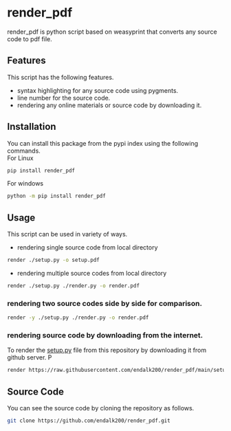 # render_pdf

render_pdf is python script based on weasyprint that converts any source code to pdf file. 

## Features

This script has the following features.

* syntax highlighting for any source code using pygments.
* line number for the source code.
* rendering any online materials or source code by downloading it.

## Installation

You can install this package from the pypi index using the following commands.
<br>
For Linux
```bash
pip install render_pdf
```

For windows
```bash
python -m pip install render_pdf
```

## Usage

This script can be used in variety of ways.

* rendering single source code from local directory

```bash
render ./setup.py -o setup.pdf
```

* rendering multiple source codes from local directory

```bash
render ./setup.py ./render.py -o render.pdf
```

### rendering two source codes side by side for comparison.

```bash
render -y ./setup.py ./render.py -o render.pdf
```

### rendering source code by downloading from the internet.

To render the [setup.py](https://raw.githubusercontent.com/endalk200/render_pdf/main/setup.py) file
from this repository by downloading it from github server.
P
```bash
render https://raw.githubusercontent.com/endalk200/render_pdf/main/setup.py -o setup.pdf
```

## Source Code

You can see the source code by cloning the repository as follows.
```bash
git clone https://github.com/endalk200/render_pdf.git
```
